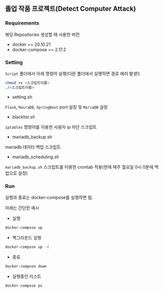 ## 졸업 작품 프로젝트(Detect Computer Attack)

### Requirements

해당 Repositories 생성할 때 사용한 버전

- docker == 20.10.21
- docker-compose == 2.17.2

### Setting

`Script` 폴더에서 아래 명령어 실행(다른 폴더에서 실행하면 경로 에러 발생!)

```bash
chmod +x <스크립트이름>
./<스크립트이름>
```

- setting.sh

`Flask`, `MairaDB`, `SpringBoot` port 설정 및 `MariaDB` 설정

- blacklist.sh

`iptables` 명령어를 이용한 사용자 ip 차단 스크립트

- mariadb_backup.sh

mariadb 데이터 백업 스크립트

- mariadb_scheduling.sh

`mariadb_backup.sh` 스크립트를 이용한 crontab 적용(현재 매주 월요일 0시 0분에 백업으로 설정)

### Run

실행과 종료는 docker-compose를 실행하면 됨.

아래는 간단한 예시

- 실행

```bash
docker-compose up
```

- 백그라운드 실행

```bash
docker-compose up -d
```

- 종료

```bash
docker-compose down
```

- 실행중인 리스트

```bash
docker-compose ps
```
